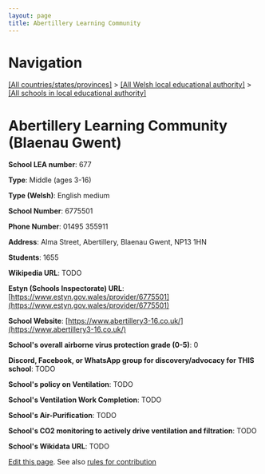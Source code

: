 ```yaml
---
layout: page
title: Abertillery Learning Community
---
```

# Navigation

[[All countries/states/provinces]](../../..) > [[All Welsh local educational authority]](../..) > [[All schools in local educational authority]](..)

# Abertillery Learning Community (Blaenau Gwent)

**School LEA number**: 677

**Type**: Middle (ages 3-16)

**Type (Welsh)**: English medium

**School Number**: 6775501

**Phone Number**: 01495 355911

**Address**: Alma Street, Abertillery, Blaenau Gwent, NP13 1HN

**Students**: 1655

**Wikipedia URL**: TODO

**Estyn (Schools Inspectorate) URL**: [https://www.estyn.gov.wales/provider/6775501](https://www.estyn.gov.wales/provider/6775501)

**School Website**: [https://www.abertillery3-16.co.uk/](https://www.abertillery3-16.co.uk/)

**School's overall airborne virus protection grade (0-5)**: 0

**Discord, Facebook, or WhatsApp group for discovery/advocacy for THIS school**: TODO

**School's policy on Ventilation**: TODO

**School's Ventilation Work Completion**: TODO

**School's Air-Purification**: TODO

**School's CO2 monitoring to actively drive ventilation and filtration**: TODO

**School's Wikidata URL**: TODO




[Edit this page](https://github.com/VentilationProject/Wales/edit/prif/./Blaenau_Gwent/Abertillery_Learning_Community.md). See also [rules for contribution](../../../contribution-rules/)